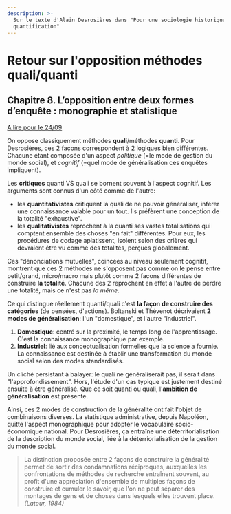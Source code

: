 ```yaml
---
description: >-
  Sur le texte d'Alain Desrosières dans "Pour une sociologie historique de la
  quantification"
---
```


# Retour sur l'opposition méthodes quali/quanti

## Chapitre 8. L’opposition entre deux formes d’enquête : monographie et statistique

[A lire pour le 24/09](https://books.openedition.org/pressesmines/916)

On oppose classiquement méthodes **quali**/méthodes **quanti**. Pour Desrosières, ces 2 façons correspondent à 2 logiques bien différentes. Chacune étant composée d'un aspect _politique_ \(=le mode de gestion du monde social\), et _cognitif_ \(=quel mode de généralisation ces enquêtes impliquent\).

Les **critiques** quanti VS quali se bornent souvent à l'aspect cognitif. Les arguments sont connus d'un côté comme de l'autre:

* les **quantitativistes** critiquent la quali de ne pouvoir généraliser, inférer une connaissance valable pour un tout. Ils préfèrent une conception de la totalité "exhaustive".
* les **qualitativistes** reprochent à la quanti ses vastes totalisations qui comptent ensemble des choses "en fait" différentes. Pour eux, les procédures de codage aplatissent, isolent selon des crières qui devraient être vu comme des totalités, perçues globalement.

Ces "dénonciations mutuelles", coincées au niveau seulement cognitif, montrent que ces 2 méthodes ne s'opposent pas comme on le pense entre petit/grand, micro/macro mais plutôt comme 2 façons différentes de construire **la totalité**. Chacune des 2 reprochent en effet à l'autre de perdre une totalité, mais ce n'est pas _la même_.

Ce qui distingue réellement quanti/quali c'est **la façon de construire des catégories** \(de pensées, d'actions\). Boltanski et Thévenot décrivaient **2 modes de généralisation**: l'un "domestique", et l'autre "industriel".  
1. **Domestique**: centré sur la proximité, le temps long de l'apprentissage. C'est la connaissance monographique par exemple.  
2. **Industriel**: lié aux conceptualisation formelles que la science a fournie. La connaissance est destinée à établir une transformation du monde social selon des modes standardisés.

Un cliché persistant à balayer: le quali ne généraliserait pas, il serait dans "l'approfondissement". Hors, l'étude d'un cas typique est justement destiné ensuite à être généralisé. Que ce soit quanti ou quali, l'**ambition de généralisation** est présente.

Ainsi, ces 2 modes de construction de la généralité ont fait l'objet de combinaisons diverses. La statistique administrative, depuis Napoléon, quitte l'aspect monographique pour adopter le vocabulaire socio-économique national. Pour Desrosières, ça entraîne une déterritorialisation de la description du monde social, liée à la déterriorialisation de la gestion du monde social.

> La distinction proposée entre 2 façons de construire la généralité permet de sortir des condamnations réciproques, auxquelles les confrontations de méthodes de recherche entraînent souvent, au profit d'une appréciation d'ensemble de multiples façons de construire et cumuler le savoir, que l'on ne peut séparer des montages de gens et de choses dans lesquels elles trouvent place. _(Latour, 1984)_
